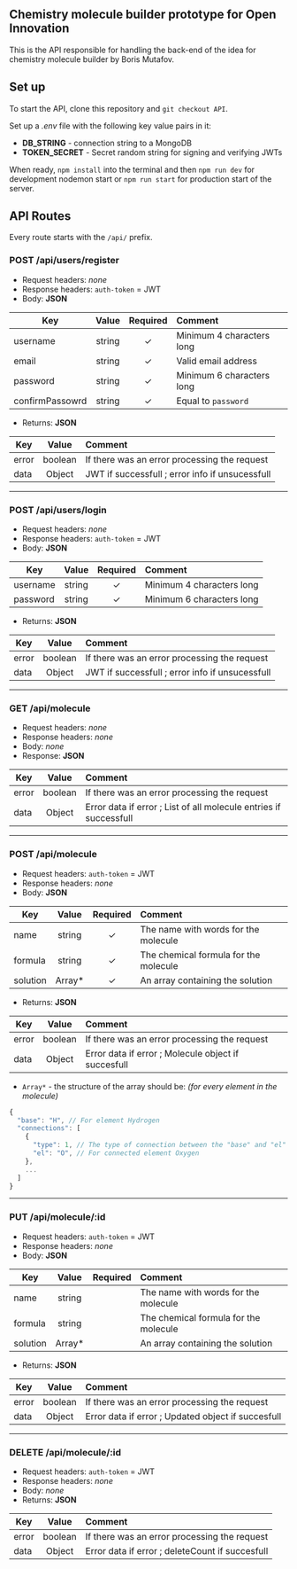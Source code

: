 ## Chemistry molecule builder prototype for Open Innovation
This is the API responsible for handling the back-end of the idea for chemistry molecule builder by Boris Mutafov. 

## Set up
To start the API, clone this repository and `git checkout API`.

Set up a *.env* file with the following key value pairs in it:
- **DB_STRING** - connection string to a MongoDB
- **TOKEN_SECRET** - Secret random string for signing and verifying JWTs

When ready, `npm install` into the terminal and then `npm run dev` for development nodemon start or `npm run start` for production start of the server.

## API Routes
Every route starts with the `/api/` prefix.

### POST /api/users/register
- Request headers: *none*
- Response headers: `auth-token` = JWT  
- Body: **JSON**

| Key            | Value         | Required | Comment                            |
| -------------  |:-------------:| :-------:| :--------------------------------- |
| username       | string        |✓         | Minimum 4 characters long         |
| email          | string        |✓         | Valid email address               |
| password       | string        |✓         | Minimum 6 characters long         |
| confirmPassowrd| string        |✓         | Equal to `password`               |
- Returns: **JSON**

| Key            | Value         |  Comment                                           |
| -------------  |:-------------:| :------------------------------------------------- |
| error          | boolean       | If there was an error processing the request       |
| data           | Object        | JWT if successfull ; error info if unsucessfull    |

--- 

### POST /api/users/login
- Request headers: *none*
- Response headers: `auth-token` = JWT
- Body: **JSON**

| Key            | Value         | Required | Comment                            |
| -------------  |:-------------:| :-------:| :--------------------------------- |
| username       | string        |✓         | Minimum 4 characters long         |
| password       | string        |✓         | Minimum 6 characters long         |
- Returns: **JSON**

| Key            | Value         |  Comment                                           |
| -------------  |:-------------:| :------------------------------------------------- |
| error          | boolean       | If there was an error processing the request       |
| data           | Object        | JWT if successfull ; error info if unsucessfull    |

---

### GET /api/molecule
- Request headers: *none*
- Response headers: *none*
- Body: *none*
- Response: **JSON**

| Key            | Value         |  Comment                                           |
| -------------  |:-------------:| :------------------------------------------------- |
| error          | boolean       | If there was an error processing the request       |
| data           | Object        | Error data if error ; List of all molecule entries if successfull |

---

### POST /api/molecule
- Request headers: `auth-token` = JWT
- Response headers: *none*
- Body: **JSON**

| Key            | Value         | Required | Comment                              |
| -------------  |:-------------:| :-------:| :----------------------------------- |
| name           | string        |✓         | The name with words for the molecule |
| formula        | string        |✓         | The chemical formula for the molecule|
| solution       | Array*        |✓         | An array containing the solution     |
- Returns: **JSON**

| Key            | Value         |  Comment                                           |
| -------------  |:-------------:| :------------------------------------------------- |
| error          | boolean       | If there was an error processing the request       |
| data           | Object        | Error data if error ; Molecule object if succesfull|
- `Array*` - the structure of the array should be: *(for every element in the molecule)*
```js
{
  "base": "H", // For element Hydrogen
  "connections": [
    {
      "type": 1, // The type of connection between the "base" and "el" (how many lines are drawn to connect them)
      "el": "O", // For connected element Oxygen
    },
    ...
  ]
}
```
---

### PUT /api/molecule/:id
- Request headers: `auth-token` = JWT
- Response headers: *none*
- Body: **JSON**

| Key            | Value         | Required | Comment                              |
| -------------  |:-------------:| :-------:| :----------------------------------- |
| name           | string        |          | The name with words for the molecule |
| formula        | string        |          | The chemical formula for the molecule|
| solution       | Array*        |          | An array containing the solution     |
- Returns: **JSON**

| Key            | Value         |  Comment                                           |
| -------------  |:-------------:| :------------------------------------------------- |
| error          | boolean       | If there was an error processing the request       |
| data           | Object        | Error data if error ; Updated object if succesfull |

---

### DELETE /api/molecule/:id
- Request headers: `auth-token` = JWT
- Response headers: *none*
- Body: *none*
- Returns: **JSON**

| Key            | Value         |  Comment                                           |
| -------------  |:-------------:| :------------------------------------------------- |
| error          | boolean       | If there was an error processing the request       |
| data           | Object        | Error data if error ; deleteCount if succesfull    |
